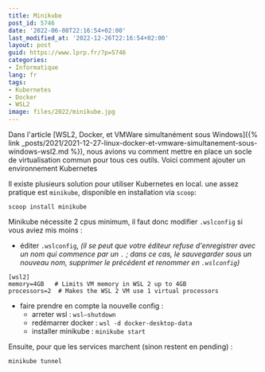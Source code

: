 ```yaml
---
title: Minikube
post_id: 5746
date: '2022-06-08T22:16:54+02:00'
last_modified_at: '2022-12-26T22:16:54+02:00'
layout: post
guid: https://www.lprp.fr/?p=5746
categories:
- Informatique
lang: fr
tags:
- Kubernetes
- Docker
- WSL2
image: files/2022/minikube.jpg
---
```


Dans l'article [WSL2, Docker, et VMWare simultanément sous Windows]({% link  _posts/2021/2021-12-27-linux-docker-et-vmware-simultanement-sous-windows-wsl2.md %}), nous avions vu comment mettre en place un socle de virtualisation commun pour tous ces outils. Voici comment ajouter un environnement Kubernetes

Il existe plusieurs solution pour utiliser Kubernetes en local. une assez pratique est `minikube`, disponible en installation via `scoop`: 
```
scoop install minikube
```

Minikube nécessite 2 cpus minimum, il faut donc modifier `.wslconfig` si vous aviez mis moins :
- éditer `.wslconfig`,  _(il se peut que votre éditeur refuse d'enregistrer avec un nom qui commence par un `.` ; dans ce cas, le sauvegarder sous un nouveau nom, supprimer le précédent et renommer en `.wslconfig`)_
```
[wsl2]
memory=4GB   # Limits VM memory in WSL 2 up to 4GB
processors=2  # Makes the WSL 2 VM use 1 virtual processors
```
- faire prendre en compte la nouvelle config : 
  - arreter wsl : `wsl–shutdown`
  - redémarrer docker : `wsl -d docker-desktop-data`
  - installer minikube : `minikube start`

Ensuite, pour que les services marchent (sinon restent en pending) : 
```
minikube tunnel
```
